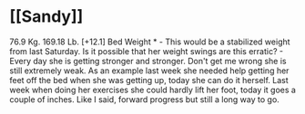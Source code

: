 # [[Sandy]]
76.9 Kg. 169.18 Lb. [+12.1] Bed Weight *
	- This would be a stabilized weight from last Saturday.  Is it possible that her weight swings are this erratic?
	- Every day she is getting stronger and stronger.  Don't get me wrong she is still extremely weak.  As an example last week she needed help getting her feet off the bed when she was getting up, today she can do it herself.  Last week when doing her exercises she could hardly lift her foot, today it goes a couple of inches.  Like I said, forward progress but still a long way to go.